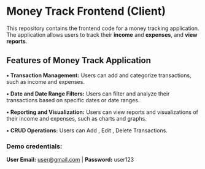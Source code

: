 # Money Track Frontend (Client)
This repository contains the frontend code for a money tracking application. The application allows users to track their **income** and **expenses**, and **view reports**.

## Features of Money Track Application

**•** **Transaction Management:** Users can add and categorize transactions, such as income and expenses.

**•** **Date and Date Range Filters:** Users can filter and analyze their transactions based on specific dates or date ranges.

**•** **Reporting and Visualization:** Users can view reports and visualizations of their income and expenses, such as charts and graphs.

**•** **CRUD Operations:** Users can Add , Edit , Delete Transactions.

### Demo credentials:

**User Email:** user@gmail.com | **Password:** user123
